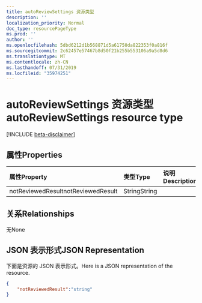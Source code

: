 ```yaml
---
title: autoReviewSettings 资源类型
description: ''
localization_priority: Normal
doc_type: resourcePageType
ms.prod: ''
author: ''
ms.openlocfilehash: 5dbd6212d1b568871d5a61750da822353f0a816f
ms.sourcegitcommit: 2c62457e57467b8d50f21b255b553106a9a5d8d6
ms.translationtype: MT
ms.contentlocale: zh-CN
ms.lasthandoff: 07/31/2019
ms.locfileid: "35974251"
---
```

# <a name="autoreviewsettings-resource-type"></a><span data-ttu-id="68f4a-102">autoReviewSettings 资源类型</span><span class="sxs-lookup"><span data-stu-id="68f4a-102">autoReviewSettings resource type</span></span>

[!INCLUDE [beta-disclaimer](../../includes/beta-disclaimer.md)]


## <a name="properties"></a><span data-ttu-id="68f4a-103">属性</span><span class="sxs-lookup"><span data-stu-id="68f4a-103">Properties</span></span>
|<span data-ttu-id="68f4a-104">属性</span><span class="sxs-lookup"><span data-stu-id="68f4a-104">Property</span></span>|<span data-ttu-id="68f4a-105">类型</span><span class="sxs-lookup"><span data-stu-id="68f4a-105">Type</span></span>|<span data-ttu-id="68f4a-106">说明</span><span class="sxs-lookup"><span data-stu-id="68f4a-106">Description</span></span>|
|:---|:---|:---|
| <span data-ttu-id="68f4a-107">notReviewedResult</span><span class="sxs-lookup"><span data-stu-id="68f4a-107">notReviewedResult</span></span> | <span data-ttu-id="68f4a-108">String</span><span class="sxs-lookup"><span data-stu-id="68f4a-108">String</span></span> |  |

## <a name="relationships"></a><span data-ttu-id="68f4a-109">关系</span><span class="sxs-lookup"><span data-stu-id="68f4a-109">Relationships</span></span>
<span data-ttu-id="68f4a-110">无</span><span class="sxs-lookup"><span data-stu-id="68f4a-110">None</span></span>

## <a name="json-representation"></a><span data-ttu-id="68f4a-111">JSON 表示形式</span><span class="sxs-lookup"><span data-stu-id="68f4a-111">JSON Representation</span></span>
<span data-ttu-id="68f4a-112">下面是资源的 JSON 表示形式。</span><span class="sxs-lookup"><span data-stu-id="68f4a-112">Here is a JSON representation of the resource.</span></span>
<!--{
  "blockType": "resource",
  "@odata.type": "microsoft.graph.autoReviewSettings"
}-->
``` json
{
    "notReviewedResult":"string"
}
```



